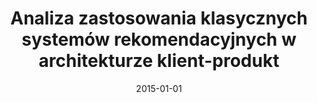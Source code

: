 ---
# Documentation: https://wowchemy.com/docs/managing-content/

title: Analiza zastosowania klasycznych systemów rekomendacyjnych w architekturze
  klient-produkt
subtitle: ''
summary: ''
authors:
- brodka
tags: []
categories: []
date: '2015-01-01'
lastmod: 2022-10-07T05:03:13Z
featured: false
draft: false

# Featured image
# To use, add an image named `featured.jpg/png` to your page's folder.
# Focal points: Smart, Center, TopLeft, Top, TopRight, Left, Right, BottomLeft, Bottom, BottomRight.
image:
  caption: ''
  focal_point: ''
  preview_only: false

# Projects (optional).
#   Associate this post with one or more of your projects.
#   Simply enter your project's folder or file name without extension.
#   E.g. `projects = ["internal-project"]` references `content/project/deep-learning/index.md`.
#   Otherwise, set `projects = []`.
projects: []
publishDate: '2022-10-07T05:03:12.694064Z'
publication_types:
- '4'
abstract: ''
publication: ''
---